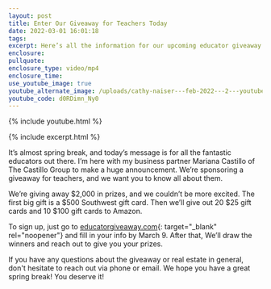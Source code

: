 ```yaml
---
layout: post
title: Enter Our Giveaway for Teachers Today
date: 2022-03-01 16:01:18
tags:
excerpt: Here’s all the information for our upcoming educator giveaway.
enclosure:
pullquote:
enclosure_type: video/mp4
enclosure_time:
use_youtube_image: true
youtube_alternate_image: /uploads/cathy-naiser---feb-2022---2---youtube.jpeg
youtube_code: d0RDimn_Ny0
---
```

{% include youtube.html %}

{% include excerpt.html %}

It’s almost spring break, and today’s message is for all the fantastic educators out there. I’m here with my business partner Mariana Castillo of The Castillo Group to make a huge announcement. We’re sponsoring a giveaway for teachers, and we want you to know all about them.

We’re giving away $2,000 in prizes, and we couldn’t be more excited. The first big gift is a $500 Southwest gift card. Then we’ll give out 20 $25 gift cards and 10 $100 gift cards to Amazon.

To sign up, just go to [educatorgiveaway.com](http://educatorgiveaway.com){: target="_blank" rel="noopener"} and fill in your info by March 9. After that, We’ll draw the winners and reach out to give you your prizes.

If you have any questions about the giveaway or real estate in general, don't hesitate to reach out via phone or email. We hope you have a great spring break\! You deserve it\!
